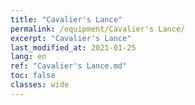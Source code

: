 ```yaml
---
title: "Cavalier's Lance"
permalink: /equipment/Cavalier's Lance/
excerpt: "Cavalier's Lance"
last_modified_at: 2021-01-25
lang: en
ref: "Cavalier's Lance.md"
toc: false
classes: wide
---
```


